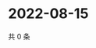 # 2022-08-15

共 0 条

<!-- BEGIN WEIBO -->
<!-- 最后更新时间 Mon Aug 15 2022 22:17:16 GMT+0800 (China Standard Time) -->

<!-- END WEIBO -->
